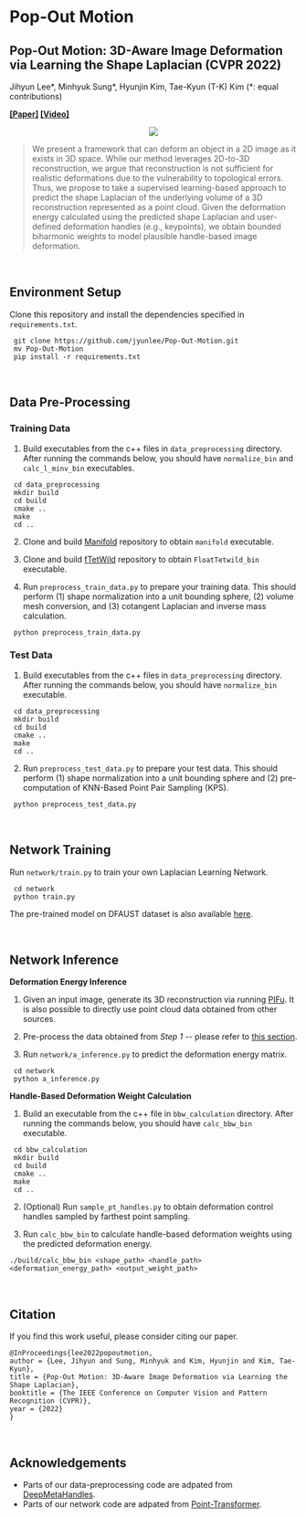 # Pop-Out Motion
## Pop-Out Motion: 3D-Aware Image Deformation via Learning the Shape Laplacian (CVPR 2022) ##

Jihyun Lee*, Minhyuk Sung*, Hyunjin Kim, Tae-Kyun (T-K) Kim (*: equal contributions)

**[\[Paper\]](https://arxiv.org/abs/2203.15235) [\[Video\]](https://youtu.be/gHxwHxIZiuM)**

<p align="center">
  <img src="https://www.youtube.com/watch?v=gHxwHxIZiuM&feature=youtu.be"/>
</p>

> We present a framework that can deform an object in a 2D image as it exists in 3D space. While our method leverages 2D-to-3D reconstruction, we argue that reconstruction is not sufficient for realistic deformations due to the vulnerability to topological errors. Thus, we propose to take a supervised learning-based approach to predict the shape Laplacian of the underlying volume of a 3D reconstruction represented as a point cloud. Given the deformation energy calculated using the predicted shape Laplacian and user-defined deformation handles (e.g., keypoints), we obtain bounded biharmonic weights to model plausible handle-based image deformation.

&nbsp;

## Environment Setup  
Clone this repository and install the dependencies specified in `requirements.txt`.
<pre><code> git clone https://github.com/jyunlee/Pop-Out-Motion.git
 mv Pop-Out-Motion
 pip install -r requirements.txt </pre></code>

&nbsp;

## Data Pre-Processing  
### Training Data
1. Build executables from the c++ files in `data_preprocessing` directory. After running the commands below, you should have  `normalize_bin` and `calc_l_minv_bin` executables.
<pre><code> cd data_preprocessing
 mkdir build
 cd build
 cmake ..
 make
 cd ..</pre></code>
2. Clone and build [Manifold](https://github.com/hjwdzh/Manifold) repository to obtain `manifold` executable.

3. Clone and build [fTetWild](https://github.com/wildmeshing/fTetWild) repository to obtain `FloatTetwild_bin` executable.

4. Run `preprocess_train_data.py` to prepare your training data. This should perform (1) shape normalization into a unit bounding sphere, (2) volume mesh conversion, and (3) cotangent Laplacian and inverse mass calculation.
<pre><code> python preprocess_train_data.py </code></pre>
 
 
### Test Data
1. Build executables from the c++ files in `data_preprocessing` directory. After running the commands below, you should have  `normalize_bin` executable.
<pre><code> cd data_preprocessing
 mkdir build
 cd build
 cmake ..
 make
 cd ..</pre></code>

2. Run `preprocess_test_data.py` to prepare your test data. This should perform (1) shape normalization into a unit bounding sphere and (2) pre-computation of KNN-Based Point Pair Sampling (KPS).
<pre><code> python preprocess_test_data.py </code></pre>

&nbsp;

## Network Training
Run `network/train.py` to train your own Laplacian Learning Network.
<pre><code> cd network
 python train.py </pre></code>
The pre-trained model on DFAUST dataset is also available [here](https://drive.google.com/drive/folders/1pMVi9b4DH6bIrkgkWuEzYB9LtFdGwjhC?usp=sharing).

&nbsp;

## Network Inference
**Deformation Energy Inference**
1. Given an input image, generate its 3D reconstruction via running [PIFu](https://github.com/shunsukesaito/PIFu). It is also possible to directly use point cloud data obtained from other sources.

2. Pre-process the data obtained from *Step 1* -- please refer to [this section](#test-data).

3. Run `network/a_inference.py` to predict the deformation energy matrix.
<pre><code> cd network
 python a_inference.py </pre></code>
 
 
**Handle-Based Deformation Weight Calculation**

1. Build an executable from the c++ file in `bbw_calculation` directory. After running the commands below, you should have  `calc_bbw_bin` executable.
<pre><code> cd bbw_calculation
 mkdir build
 cd build
 cmake ..
 make
 cd ..</pre></code>

2. (Optional) Run `sample_pt_handles.py` to obtain deformation control handles sampled by farthest point sampling.

3. Run `calc_bbw_bin` to calculate handle-based deformation weights using the predicted deformation energy. 
```
./build/calc_bbw_bin <shape_path> <handle_path> <deformation_energy_path> <output_weight_path>
```

&nbsp;

## Citation
If you find this work useful, please consider citing our paper.
```
@InProceedings{lee2022popoutmotion,
author = {Lee, Jihyun and Sung, Minhyuk and Kim, Hyunjin and Kim, Tae-Kyun},
title = {Pop-Out Motion: 3D-Aware Image Deformation via Learning the Shape Laplacian},
booktitle = {The IEEE Conference on Computer Vision and Pattern Recognition (CVPR)},
year = {2022}
}
```
&nbsp;

## Acknowledgements

 - Parts of our data-preprocessing code are adpated from [DeepMetaHandles](https://github.com/Colin97/DeepMetaHandles).
 - Parts of our network code are adpated from [Point-Transformer](https://github.com/POSTECH-CVLab/point-transformer).
